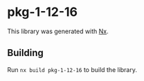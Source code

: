 # pkg-1-12-16

This library was generated with [Nx](https://nx.dev).

## Building

Run `nx build pkg-1-12-16` to build the library.
